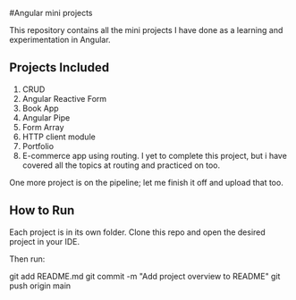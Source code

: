 #Angular mini projects

This repository contains all the mini projects I have done as a learning and experimentation in Angular. 

Projects Included
-----------------

1. CRUD 
2. Angular Reactive Form
3. Book App
4. Angular Pipe
5. Form Array
6. HTTP client module
7. Portfolio
8. E-commerce app using routing. I yet to complete this project, but i have covered all the topics at routing and practiced on too. 

One more project is on the pipeline; let me finish it off and upload that too.

## How to Run

Each project is in its own folder. Clone this repo and open the desired project in your IDE.


Then run:


git add README.md
git commit -m "Add project overview to README"
git push origin main